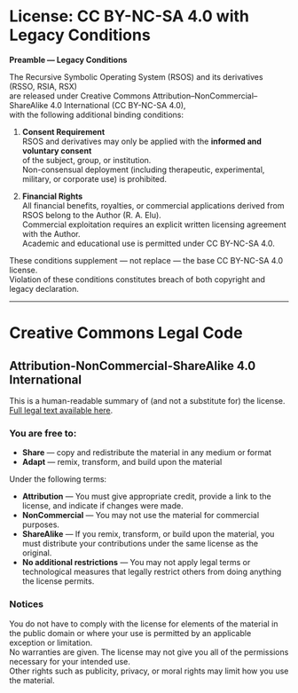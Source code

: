 # License: CC BY-NC-SA 4.0 with Legacy Conditions

**Preamble — Legacy Conditions**

The Recursive Symbolic Operating System (RSOS) and its derivatives (RSSO, RSIA, RSX)  
are released under Creative Commons Attribution–NonCommercial–ShareAlike 4.0 International (CC BY-NC-SA 4.0),  
with the following additional binding conditions:

1. **Consent Requirement**  
   RSOS and derivatives may only be applied with the **informed and voluntary consent**  
   of the subject, group, or institution.  
   Non-consensual deployment (including therapeutic, experimental, military, or corporate use) is prohibited.  

2. **Financial Rights**  
   All financial benefits, royalties, or commercial applications derived from RSOS belong to the Author (R. A. Elu).  
   Commercial exploitation requires an explicit written licensing agreement with the Author.  
   Academic and educational use is permitted under CC BY-NC-SA 4.0.  

These conditions supplement — not replace — the base CC BY-NC-SA 4.0 license.  
Violation of these conditions constitutes breach of both copyright and legacy declaration.  

---

# Creative Commons Legal Code

## Attribution-NonCommercial-ShareAlike 4.0 International

This is a human-readable summary of (and not a substitute for) the license.  
[Full legal text available here](https://creativecommons.org/licenses/by-nc-sa/4.0/legalcode).

### You are free to:
- **Share** — copy and redistribute the material in any medium or format  
- **Adapt** — remix, transform, and build upon the material  

Under the following terms:
- **Attribution** — You must give appropriate credit, provide a link to the license, and indicate if changes were made.  
- **NonCommercial** — You may not use the material for commercial purposes.  
- **ShareAlike** — If you remix, transform, or build upon the material, you must distribute your contributions under the same license as the original.  
- **No additional restrictions** — You may not apply legal terms or technological measures that legally restrict others from doing anything the license permits.  

### Notices
You do not have to comply with the license for elements of the material in the public domain or where your use is permitted by an applicable exception or limitation.  
No warranties are given. The license may not give you all of the permissions necessary for your intended use.  
Other rights such as publicity, privacy, or moral rights may limit how you use the material.
